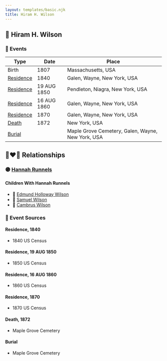 ```yaml
---
layout: templates/basic.njk
title: Hiram H. Wilson
---
```

## 🔵 Hiram H. Wilson

### 📆 Events

Type | Date | Place
------ | ------ | ------
Birth | 1807 | Massachusetts, USA
[Residence](#event-1) | 1840 | Galen, Wayne, New York, USA
[Residence](#event-2) | 19 AUG 1850 | Pendleton, Niagra, New York, USA
[Residence](#event-3) | 16 AUG 1860 | Galen, Wayne, New York, USA
[Residence](#event-4) | 1870 | Galen, Wayne, New York, USA
[Death](#event-5) | 1872 | New York, USA
[Burial](#event-6) |  | Maple Grove Cemetery, Galen, Wayne, New York, USA

## 👩‍❤️‍👨 Relationships

### 🟣 [Hannah Runnels](/people/9/9135776)

#### Children With Hannah Runnels
* 🔵 [Edmund Holloway Wilson](/people/6/67777324)
* 🔵 [Samuel Wilson](/people/2/26563376)
* 🔵 [Cambrus Wilson](/people/8/82575654)
### 📰 Event Sources

#### <a id="event-1"></a> Residence, 1840
* 1840 US Census

#### <a id="event-2"></a> Residence, 19 AUG 1850
* 1850 US Census

#### <a id="event-3"></a> Residence, 16 AUG 1860
* 1860 US Census

#### <a id="event-4"></a> Residence, 1870
* 1870 US Census

#### <a id="event-5"></a> Death, 1872
* Maple Grove Cemetery

#### <a id="event-6"></a> Burial
* Maple Grove Cemetery